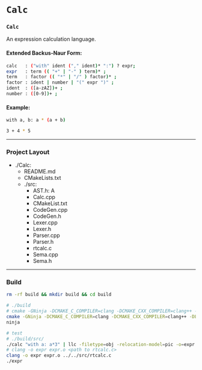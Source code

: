 # `Calc`

### `Calc`
An expression calculation language.

#### Extended Backus-Naur Form:
```bash
calc   : ("with" ident ("," ident)* ":") ? expr;
expr   : term (( "+" | "-" ) term)* ;
term   : factor (( "*" | "/" ) factor)* ;
factor : ident | number | "(" expr ")" ;
ident  : ([a-zAZ])+ ;
number : ([0-9])+ ;
```

#### Example:
```bash
with a, b: a * (a + b)

3 + 4 * 5
```

---

### Project Layout
- ./Calc:
    - README.md
    - CMakeLists.txt
    - ./src:
        - AST.h: A
        - Calc.cpp
        - CMakeList.txt
        - CodeGen.cpp
        - CodeGen.h
        - Lexer.cpp
        - Lexer.h
        - Parser.cpp
        - Parser.h
        - rtcalc.c
        - Sema.cpp
        - Sema.h  

---

### Build
```sh
rm -rf build && mkdir build && cd build

# ./build
# cmake -GNinja -DCMAKE_C_COMPILER=clang -DCMAKE_CXX_COMPILER=clang++ -DLLVM_DIR=<path to llvm installation configuration> ../
cmake -GNinja -DCMAKE_C_COMPILER=clang -DCMAKE_CXX_COMPILER=clang++ -DLLVM_DIR=../../llvm-project/llvm ../
ninja

# test
# ./build/src/
./calc "with a: a*3" | llc -filetype=obj -relocation-model=pic -o=expr.o
# clang -o expr expr.o <path to rtcalc.c> 
clang -o expr expr.o ../../src/rtcalc.c
./expr
```